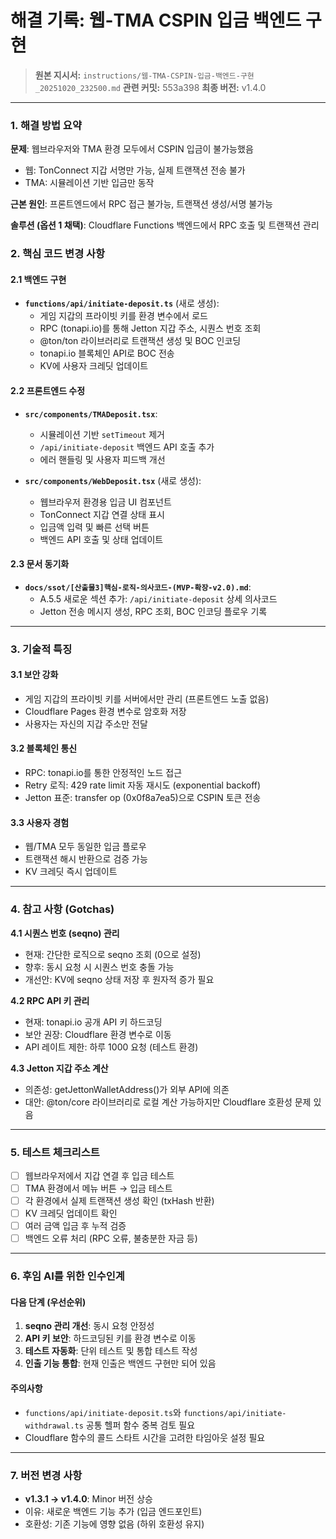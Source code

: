 # 해결 기록: 웹-TMA CSPIN 입금 백엔드 구현

> **원본 지시서:** `instructions/웹-TMA-CSPIN-입금-백엔드-구현_20251020_232500.md`
> **관련 커밋:** 553a398
> **최종 버전:** v1.4.0

---

### 1. 해결 방법 요약

**문제**: 웹브라우저와 TMA 환경 모두에서 CSPIN 입금이 불가능했음
- 웹: TonConnect 지갑 서명만 가능, 실제 트랜잭션 전송 불가
- TMA: 시뮬레이션 기반 입금만 동작

**근본 원인**: 프론트엔드에서 RPC 접근 불가능, 트랜잭션 생성/서명 불가능

**솔루션 (옵션 1 채택)**: Cloudflare Functions 백엔드에서 RPC 호출 및 트랜잭션 관리

### 2. 핵심 코드 변경 사항

#### 2.1 백엔드 구현
- **`functions/api/initiate-deposit.ts`** (새로 생성):
  - 게임 지갑의 프라이빗 키를 환경 변수에서 로드
  - RPC (tonapi.io)를 통해 Jetton 지갑 주소, 시퀀스 번호 조회
  - @ton/ton 라이브러리로 트랜잭션 생성 및 BOC 인코딩
  - tonapi.io 블록체인 API로 BOC 전송
  - KV에 사용자 크레딧 업데이트

#### 2.2 프론트엔드 수정
- **`src/components/TMADeposit.tsx`**:
  - 시뮬레이션 기반 `setTimeout` 제거
  - `/api/initiate-deposit` 백엔드 API 호출 추가
  - 에러 핸들링 및 사용자 피드백 개선

- **`src/components/WebDeposit.tsx`** (새로 생성):
  - 웹브라우저 환경용 입금 UI 컴포넌트
  - TonConnect 지갑 연결 상태 표시
  - 입금액 입력 및 빠른 선택 버튼
  - 백엔드 API 호출 및 상태 업데이트

#### 2.3 문서 동기화
- **`docs/ssot/[산출물3]핵심-로직-의사코드-(MVP-확장-v2.0).md`**:
  - A.5.5 새로운 섹션 추가: `/api/initiate-deposit` 상세 의사코드
  - Jetton 전송 메시지 생성, RPC 조회, BOC 인코딩 플로우 기록

---

### 3. 기술적 특징

#### 3.1 보안 강화
- 게임 지갑의 프라이빗 키를 서버에서만 관리 (프론트엔드 노출 없음)
- Cloudflare Pages 환경 변수로 암호화 저장
- 사용자는 자신의 지갑 주소만 전달

#### 3.2 블록체인 통신
- RPC: tonapi.io를 통한 안정적인 노드 접근
- Retry 로직: 429 rate limit 자동 재시도 (exponential backoff)
- Jetton 표준: transfer op (0x0f8a7ea5)으로 CSPIN 토큰 전송

#### 3.3 사용자 경험
- 웹/TMA 모두 동일한 입금 플로우
- 트랜잭션 해시 반환으로 검증 가능
- KV 크레딧 즉시 업데이트

---

### 4. 참고 사항 (Gotchas)

**4.1 시퀀스 번호 (seqno) 관리**
- 현재: 간단한 로직으로 seqno 조회 (0으로 설정)
- 향후: 동시 요청 시 시퀀스 번호 충돌 가능
- 개선안: KV에 seqno 상태 저장 후 원자적 증가 필요

**4.2 RPC API 키 관리**
- 현재: tonapi.io 공개 API 키 하드코딩
- 보안 권장: Cloudflare 환경 변수로 이동
- API 레이트 제한: 하루 1000 요청 (테스트 환경)

**4.3 Jetton 지갑 주소 계산**
- 의존성: getJettonWalletAddress()가 외부 API에 의존
- 대안: @ton/core 라이브러리로 로컬 계산 가능하지만 Cloudflare 호환성 문제 있음

---

### 5. 테스트 체크리스트

- [ ] 웹브라우저에서 지갑 연결 후 입금 테스트
- [ ] TMA 환경에서 메뉴 버튼 → 입금 테스트
- [ ] 각 환경에서 실제 트랜잭션 생성 확인 (txHash 반환)
- [ ] KV 크레딧 업데이트 확인
- [ ] 여러 금액 입금 후 누적 검증
- [ ] 백엔드 오류 처리 (RPC 오류, 불충분한 자금 등)

---

### 6. 후임 AI를 위한 인수인계

#### 다음 단계 (우선순위)
1. **seqno 관리 개선**: 동시 요청 안정성
2. **API 키 보안**: 하드코딩된 키를 환경 변수로 이동
3. **테스트 자동화**: 단위 테스트 및 통합 테스트 작성
4. **인출 기능 통합**: 현재 인출은 백엔드 구현만 되어 있음

#### 주의사항
- `functions/api/initiate-deposit.ts`와 `functions/api/initiate-withdrawal.ts` 공통 헬퍼 함수 중복 검토 필요
- Cloudflare 함수의 콜드 스타트 시간을 고려한 타임아웃 설정 필요

---

### 7. 버전 변경 사항

- **v1.3.1 → v1.4.0**: Minor 버전 상승
- 이유: 새로운 백엔드 기능 추가 (입금 엔드포인트)
- 호환성: 기존 기능에 영향 없음 (하위 호환성 유지)